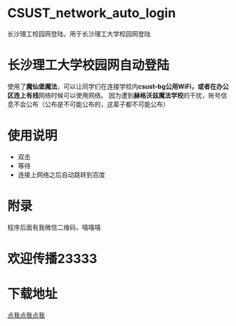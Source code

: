 # CSUST_network_auto_login
长沙理工校园网登陆，用于长沙理工大学校园网登陆
# 长沙理工大学校园网自动登陆
使用了**魔仙堡魔法**，可以让同学们在连接学校内**csust-bg公用WiFi，或者在办公区连上有线**网络时候可以使用网络。
因为遭到**赫格沃兹魔法学校**的干扰，账号信息不会公布（公布是不可能公布的，这辈子都不可能公布）
# 使用说明
* 双击
* 等待
* 连接上网络之后自动跳转到百度
# 附录
程序后面有我微信二维码，嘻嘻嘻
# 欢迎传播23333
# 下载地址
[点我点我点我](https://github.com/linfangzhi/CSUST_network_auto_login/releases/download/1.0/Auto_login.exe)

